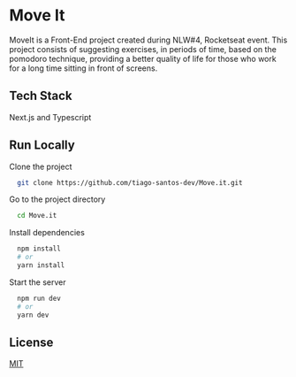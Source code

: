 
# Move It

MoveIt is a Front-End project created during NLW#4, Rocketseat event. This project consists of suggesting exercises, in periods of time, based on the pomodoro technique, providing a better quality of life for those who work for a long time sitting in front of screens.

## Tech Stack

Next.js and Typescript



## Run Locally

Clone the project

```bash
  git clone https://github.com/tiago-santos-dev/Move.it.git
```

Go to the project directory

```bash
  cd Move.it
```

Install dependencies

```bash
  npm install
  # or
  yarn install
```

Start the server

```bash
  npm run dev
  # or
  yarn dev
```


## License

[MIT](https://choosealicense.com/licenses/mit/)


